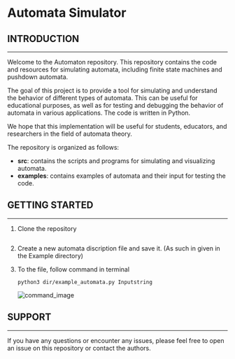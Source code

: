 # **Automata Simulator**
## **INTRODUCTION**
- - -
Welcome to the Automaton repository. This repository contains the code and resources for simulating automata, including finite state machines and pushdown automata.

The goal of this project is to provide a tool for simulating and understand the behavior of different types of automata. This can be useful for educational purposes, as well as for testing and debugging the behavior of automata in various applications. The code is written in Python.

We hope that this implementation will be useful for students, educators, and researchers in the field of automata theory.

The repository is organized as follows:

- **src**: contains the scripts and programs for simulating and visualizing automata.
- **examples**: contains examples of automata and their input for testing the code.


## **GETTING STARTED**
- - -

1. Clone the repository

    ``` 

    ```

2. Create a new automata discription file and save it. (As such in given in the Example directory)
3. To the file, follow command in terminal
    ```
    python3 dir/example_automata.py Inputstring
    ```
    ![command_image](https://user-images.githubusercontent.com/101030274/214631497-95fa1234-2484-4266-b64c-15ab54cb7835.png)


## **SUPPORT**
- - - 
If you have any questions or encounter any issues, please feel free to open an issue on this repository or contact the authors. 
